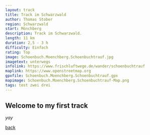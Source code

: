 ```yaml
---
layout: track
title: Track im Schwarzwald
author: Thomas Stober
region: Schwarzwald
start: Mönchberg
description: Track im Schwarzwald.
length: 11 km
duration: 2,5 - 3 h
difficulty: Einfach
rating: Top
image: Schoenbuch.Moenchberg.Schoenbuchtrauf.jpg
imagetext: unterwegs
infolink: https://www.frischluftwege.de/wander/schoenbuchtrauf
maplink: https://www.openstreetmap.org
gpxfile: Schoenbuch.Moenchberg.Schoenbuchtrauf.gpx
mapimage: Schoenbuch.Moenchberg.Schoenbuchtrauf-Map.png
tags: test zwei drei
---
```




## Welcome to my first track



_yay_

[back](./)
